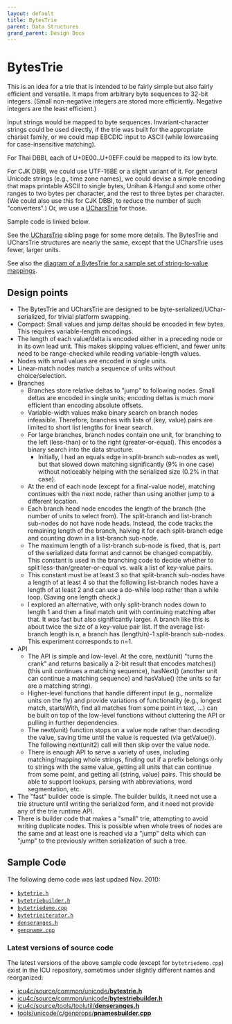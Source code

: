 ```yaml
---
layout: default
title: BytesTrie
parent: Data Structures
grand_parent: Design Docs
---
```


<!--
© 2016 and later: Unicode, Inc. and others.
License & terms of use: http://www.unicode.org/copyright.html
-->

# BytesTrie

This is an idea for a trie that is intended to be fairly simple but also fairly
efficient and versatile. It maps from arbitrary byte sequences to 32-bit
integers. (Small non-negative integers are stored more efficiently. Negative
integers are the least efficient.)

Input strings would be mapped to byte sequences. Invariant-character strings
could be used directly, if the trie was built for the appropriate charset
family, or we could map EBCDIC input to ASCII (while lowercasing for
case-insensitive matching).

For Thai DBBI, each of U+0E00..U+0EFF could be mapped to its low byte.

For CJK DBBI, we could use UTF-16BE or a slight variant of it. For general
Unicode strings (e.g., time zone names), we could devise a simple encoding that
maps printable ASCII to single bytes, Unihan & Hangul and some other ranges to
two bytes per character, and the rest to three bytes per character. (We could
also use this for CJK DBBI, to reduce the number of such "converters".) Or, we
use a [UCharsTrie](../ucharstrie.md) for those.

Sample code is linked below.

See the [UCharsTrie](../ucharstrie.md) sibling page for some more details. The
BytesTrie and UCharsTrie structures are nearly the same, except that the
UCharsTrie uses fewer, larger units.

See also the [diagram of a BytesTrie for a sample set of string-to-value
mappings](https://docs.google.com/drawings/edit?id=1-doZNpcByYItcDAcvKmIpwJMWFgXpYCm43GnUrbat3g).

## Design points

*   The BytesTrie and UCharsTrie are designed to be
    byte-serialized/UChar-serialized, for trivial platform swapping.
*   Compact: Small values and jump deltas should be encoded in few bytes. This
    requires variable-length encodings.
*   The length of each value/delta is encoded either in a preceding node or in
    its own lead unit. This makes skipping values efficient, and fewer units
    need to be range-checked while reading variable-length values.
*   Nodes with small values are encoded in single units.
*   Linear-match nodes match a sequence of units without choice/selection.
*   Branches
    *   Branches store relative deltas to "jump" to following nodes. Small
        deltas are encoded in single units; encoding deltas is much more
        efficient than encoding absolute offsets.
    *   Variable-width values make binary search on branch nodes infeasible.
        Therefore, branches with lists of (key, value) pairs are limited to
        short list lengths for linear search.
    *   For large branches, branch nodes contain one unit, for branching to the
        left (less-than) or to the right (greater-or-equal). This encodes a
        binary search into the data structure.
        *   Initially, I had an equals edge in split-branch sub-nodes as well,
            but that slowed down matching significantly (9% in one case) without
            noticeably helping with the serialized size (0.2% in that case).
    *   At the end of each node (except for a final-value node), matching
        continues with the next node, rather than using another jump to a
        different location.
    *   Each branch head node encodes the length of the branch (the number of
        units to select from). The split-branch and list-branch sub-nodes do not
        have node heads. Instead, the code tracks the remaining length of the
        branch, halving it for each split-branch edge and counting down in a
        list-branch sub-node.
    *   The maximum length of a list-branch sub-node is fixed, that is, part of
        the serialized data format and cannot be changed compatibly. This
        constant is used in the branching code to decide whether to split
        less-than/greater-or-equal vs. walk a list of key-value pairs.
    *   This constant must be at least 3 so that split-branch sub-nodes have a
        length of at least 4 so that the following list-branch nodes have a
        length of at least 2 and can use a do-while loop rather than a while
        loop. (Saving one length check.)
    *   I explored an alternative, with only split-branch nodes down to length 1
        and then a final match unit with continuing matching after that. It was
        fast but also significantly larger. A branch like this is about twice
        the size of a key-value pair list. If the average list-branch length is
        n, a branch has (length/n)-1 split-branch sub-nodes. This experiment
        corresponds to n=1.
*   API
    *   The API is simple and low-level. At the core, next(unit) "turns the
        crank" and returns basically a 2-bit result that encodes matches() (this
        unit continues a matching sequence), hasNext() (another unit can
        continue a matching sequence) and hasValue() (the units so far are a
        matching string).
    *   Higher-level functions that handle different input (e.g., normalize
        units on the fly) and provide variations of functionality (e.g., longest
        match, startsWith, find all matches from some point in text, ...) can be
        built on top of the low-level functions without cluttering the API or
        pulling in further dependencies.
    *   The next(unit) function stops on a value node rather than decoding the
        value, saving time until the value is requested (via getValue()). The
        following next(unit2) call will then skip over the value node.
    *   There is enough API to serve a variety of uses, including
        matching/mapping whole strings, finding out if a prefix belongs only to
        strings with the same value, getting all units that can continue from
        some point, and getting all (string, value) pairs. This should be able
        to support lookups, parsing with abbreviations, word segmentation, etc.
*   The "fast" builder code is simple. The builder builds, it need not use a
    trie structure until writing the serialized form, and it need not provide
    any of the trie runtime API.
*   There is builder code that makes a "small" trie, attempting to avoid writing
    duplicate nodes. This is possible when whole trees of nodes are the same and
    at least one is reached via a "jump" delta which can "jump" to the
    previously written serialization of such a tree.

## Sample Code

The following demo code was last updaed Nov. 2010:

* [`bytetrie.h`](./bytetrie.h)
* [`bytetriebuilder.h`](./bytetriebuilder.h)
* [`bytetriedemo.cpp`](./bytetriedemo.cpp)
* [`bytetrieiterator.h`](./bytetrieiterator.h)
* [`denseranges.h`](./denseranges.h)
* [`genpname.cpp`](./genpname.cpp)

### Latest versions of source code

The latest versions of the above sample code (except for `bytetriedemo.cpp`) exist in the ICU repository, sometimes under slightly different names and reorganized:

* [icu4c/source/common/unicode/**bytestrie.h**](https://github.com/unicode-org/icu/blob/main/icu4c/source/common/unicode/bytestrie.h)
* [icu4c/source/common/unicode/**bytestriebuilder.h**](https://github.com/unicode-org/icu/blob/main/icu4c/source/common/unicode/bytestriebuilder.h)
* [icu4c/source/tools/toolutil/**denseranges.h**](https://github.com/unicode-org/icu/blob/main/icu4c/source/tools/toolutil/denseranges.h)
* [tools/unicode/c/genprops/**pnamesbuilder.cpp**](https://github.com/unicode-org/icu/blob/main/tools/unicode/c/genprops/pnamesbuilder.cpp)

